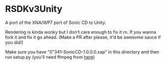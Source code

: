 # RSDKv3Unity

 A port of the XNA/WP7 port of Sonic CD to Unity. 

 Rendering is kinda wonky but I don't care enough to fix it rn. If you wanna fork it and fix it go ahead. (Make a PR after please, it'd be awesome sauce if you did!)

 Make sure you have "0"341-SonicCD-1.0.0.0.xap" in this directory and then run setup.py (you'll need ffmpeg from [here](https://github.com/eugeneware/ffmpeg-static/releases/tag/b6.0))